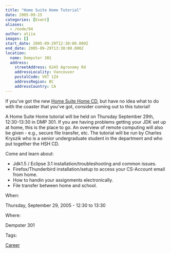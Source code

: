 ```yaml
---
title: "Home Suite Home Tutorial"
date: 2005-09-25
categories: [Event]
aliases:
  - /node/94
author: atjia
images: []
start_date: 2005-09-29T12:30:00.000Z
end_date: 2005-09-29T13:30:00.000Z
location:
  name: Dempster 301
  address:
    streetAddress: 6245 Agronomy Rd
    addressLocality: Vancouver
    postalCode: V6T 1Z4
    addressRegion: BC
    addressCountry: CA
---
```


If you've got the new [Home Suite Home CD](http://www.cs.ubc.ca/local/computing/software/hsh/), but have no idea what to do with the coaster that you've got, consider coming out to this tutorial!

A Home Suite Home tutorial will be held on Thursday September 29th, 12:30-13:30 in DMP 301. If you are having problems getting your JDK set up at home, this is the place to go. An overview of remote computing will also be given - e.g., secure file transfer, etc. The tutorial will be run by Charles Kryszik who is a senior undergraduate student in the department and who put together the HSH CD.

Come and learn about:

*   Jdk1.5 / Eclipse 3.1 installation/troubleshooting and common issues.
*   Firefox/Thunderbird installation/setup to access your CS-Account email from home.
*   How to handin your assignments electronically.
*   File transfer between home and school.

When: 

Thursday, September 29, 2005 - 12:30 to 13:30

Where: 

Dempster 301

Tags: 

[Career](/career)
